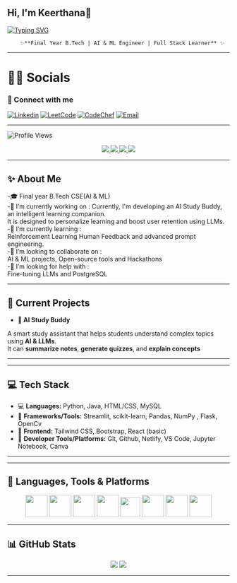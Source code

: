 ##                                 Hi, I'm Keerthana👋

[![Typing SVG](https://readme-typing-svg.herokuapp.com?font=Times+new+roman&weight=500&pause=1000&color=7D9B68F9&width=435&lines=AI+%26+ML+Enthusiast+%7C+Tech+Explorer;Crafting+scalable+ML+applications;Building+responsive+and+performance-driven+websites;Always+Learning%2C+always+coding)](https://git.io/typing-svg)

        ✨**Final Year B.Tech | AI & ML Engineer | Full Stack Learner** ✨

---
# 🔗🤝 Socials 
### 🌸 Connect with me

[![Linkedin](https://img.shields.io/badge/LINKEDIN-8A2BE2?style=for-the-badge&logo=linkedin&logoColor=white)](https://www.linkedin.com/in/https://www.linkedin.com/in/marrapu-keerthana-a1851828a/)
[![LeetCode](https://img.shields.io/badge/LEETCODE-FFA116?style=for-the-badge&logo=leetcode&logoColor=black)](https://leetcode.com/YOUR_LEETCODE)
[![CodeChef](https://img.shields.io/badge/CODECHEF-5B4638?style=for-the-badge&logo=codechef&logoColor=white)](https://www.codechef.com/users/YOUR_CODECHEF)
[![Email](https://img.shields.io/badge/EMAIL-D14836?style=for-the-badge&logo=gmail&logoColor=white)](mailto:YOUR_EMAIL@gmail.com)

---

![Profile Views](https://komarev.com/ghpvc/?username=YOUR_GITHUB_USERNAME&color=ff69b4&style=for-the-badge)

<p align="center">
  <a href="https://linkedin.com/in/https://www.linkedin.com/in/marrapu-keerthana-a1851828a/"> <img src="https://img.shields.io/badge/LINKEDIN-0077B5?style=for-the-badge&logo=linkedin&logoColor=white"/> </a>
  <a href="https://leetcode.com/https://leetcode.com/u/keerthanamarrapu/"> <img src="https://img.shields.io/badge/LEETCODE-F89F1B?style=for-the-badge&logo=leetcode&logoColor=black"/> </a>
        <a href="https://leetcode.com/https://www.codechef.com/users/marrapukeertha"> <img src="https://img.shields.io/badge/CODECHEF-F89F1B?style=for-the-badge&logo=codechef&logoColor=black%22"/> </a>
  <a href="mailto:marrapukeerthana@gmail.com"> <img src="https://img.shields.io/badge/EMAIL-D14836?style=for-the-badge&logo=gmail&logoColor=white"/> </a>
</p>

---

## ✨ About Me
-🎓 Final year B.Tech CSE(AI & ML)                                                              
-🔭 I’m currently working on : 
    Currently, I'm developing an AI Study Buddy, an intelligent learning companion.              
    It is designed to personalize learning and boost user retention using LLMs.                 
-🌱 I’m currently learning :                                                                    
    Reinforcement Learning Human Feedback and advanced prompt engineering.                      
-👯 I’m looking to collaborate on :                                                             
    AI & ML projects, Open-source tools and Hackathons                                           
-🤔 I’m looking for help with :                                                                 
    Fine-tuning LLMs and PostgreSQL 

---

## 🚀 Current Projects 

-  <b> 🧠 AI Study Buddy</a></b>

A smart study assistant that helps students understand complex topics using **AI & LLMs**.  
  It can **summarize notes**, **generate quizzes**, and **explain concepts** 

<hr>

---


## 💻 Tech Stack

- 💻 **Languages:** Python, Java, HTML/CSS, MySQL  
- 🧠 **Frameworks/Tools:** Streamlit, scikit-learn, Pandas, NumPy , Flask, OpenCv  
- 🎨 **Frontend:** Tailwind CSS, Bootstrap, React (basic)  
- 🧰 **Developer Tools/Platforms:** Git, Github, Netlify, VS Code, Jupyter Notebook, Canva

<hr>

---

## 🧠 Languages, Tools & Platforms

<p align="center">
  <img src="https://cdn.jsdelivr.net/gh/devicons/devicon/icons/python/python-original.svg" width="50px" />
  <img src="https://cdn.jsdelivr.net/gh/devicons/devicon/icons/java/java-original.svg" width="50px" />
  <img src="https://cdn.jsdelivr.net/gh/devicons/devicon/icons/html5/html5-original.svg" width="50px" />
  <img src="https://cdn.jsdelivr.net/gh/devicons/devicon/icons/css3/css3-original.svg" width="50px" />
 <img src="https://cdn.jsdelivr.net/gh/devicons/devicon/icons/react/react-original.svg" width="45px" />
  <img src="https://cdn.jsdelivr.net/gh/devicons/devicon/icons/git/git-original.svg" width="50px" />
  <img src="https://cdn.jsdelivr.net/gh/devicons/devicon/icons/figma/figma-original.svg" width="50px" />
  <img src="https://cdn.jsdelivr.net/gh/devicons/devicon/icons/vscode/vscode-original.svg" width="50px" />
</p>

---

## 📊 GitHub Stats

<p align="center">
  <img src="https://github-readme-stats.vercel.app/api?username=KeerthanaMarrapu&show_icons=true&theme=tokyonight" />
  <img src="https://github-readme-streak-stats.herokuapp.com/?user=KeerthanaMarrapu&theme=tokyonight" />
</p>

---


